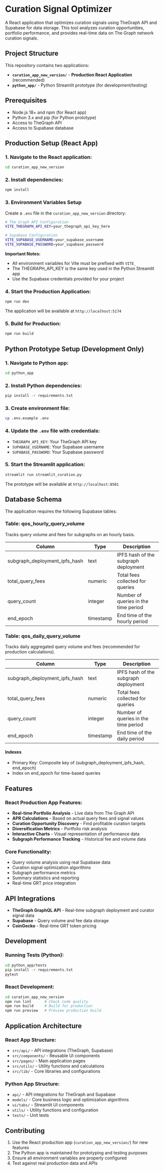 # Curation Signal Optimizer

A React application that optimizes curation signals using TheGraph API and Supabase for data storage. This tool analyzes curation opportunities, portfolio performance, and provides real-time data on The Graph network curation signals.

## Project Structure

This repository contains two applications:

- **`curation_app_new_version/`** - **Production React Application** (recommended)
- **`python_app/`** - Python Streamlit prototype (for development/testing)

## Prerequisites

- Node.js 18+ and npm (for React app)
- Python 3.x and pip (for Python prototype)
- Access to TheGraph API
- Access to Supabase database

## Production Setup (React App)

### 1. Navigate to the React application:
```bash
cd curation_app_new_version
```

### 2. Install dependencies:
```bash
npm install
```

### 3. Environment Variables Setup

Create a `.env` file in the `curation_app_new_version` directory:

```bash
# The Graph API Configuration
VITE_THEGRAPH_API_KEY=your_thegraph_api_key_here

# Supabase Configuration  
VITE_SUPABASE_USERNAME=your_supabase_username
VITE_SUPABASE_PASSWORD=your_supabase_password
```

**Important Notes:**
- All environment variables for Vite must be prefixed with `VITE_`
- The THEGRAPH_API_KEY is the same key used in the Python Streamlit app
- Use the Supabase credentials provided for your project

### 4. Start the Production Application:
```bash
npm run dev
```

The application will be available at `http://localhost:5174`

### 5. Build for Production:
```bash
npm run build
```

## Python Prototype Setup (Development Only)

### 1. Navigate to Python app:
```bash
cd python_app
```

### 2. Install Python dependencies:
```bash
pip install -r requirements.txt
```

### 3. Create environment file:
```bash
cp .env.example .env
```

### 4. Update the `.env` file with credentials:
- `THEGRAPH_API_KEY`: Your TheGraph API key
- `SUPABASE_USERNAME`: Your Supabase username  
- `SUPABASE_PASSWORD`: Your Supabase password

### 5. Start the Streamlit application:
```bash
streamlit run streamlit_curation.py
```

The prototype will be available at `http://localhost:8501`

## Database Schema

The application requires the following Supabase tables:

### Table: qos_hourly_query_volume

Tracks query volume and fees for subgraphs on an hourly basis.

| Column                          | Type      | Description                               |
|--------------------------------|-----------|-------------------------------------------|
| subgraph_deployment_ipfs_hash   | text      | IPFS hash of the subgraph deployment     |
| total_query_fees               | numeric   | Total fees collected for queries          |
| query_count                    | integer   | Number of queries in the time period      |
| end_epoch                      | timestamp | End time of the hourly period             |

### Table: qos_daily_query_volume

Tracks daily aggregated query volume and fees (recommended for production calculations).

| Column                          | Type      | Description                               |
|--------------------------------|-----------|-------------------------------------------|
| subgraph_deployment_ipfs_hash   | text      | IPFS hash of the subgraph deployment     |
| total_query_fees               | numeric   | Total fees collected for queries          |
| query_count                    | integer   | Number of queries in the time period      |
| end_epoch                      | timestamp | End time of the daily period              |

#### Indexes
- Primary Key: Composite key of (subgraph_deployment_ipfs_hash, end_epoch)
- Index on end_epoch for time-based queries

## Features

### React Production App Features:
- **Real-time Portfolio Analysis** - Live data from The Graph API
- **APR Calculations** - Based on actual query fees and signal values
- **Curation Opportunity Discovery** - Find profitable curation targets
- **Diversification Metrics** - Portfolio risk analysis
- **Interactive Charts** - Visual representation of performance data
- **Subgraph Performance Tracking** - Historical fee and volume data

### Core Functionality:
- Query volume analysis using real Supabase data
- Curation signal optimization algorithms
- Subgraph performance metrics
- Summary statistics and reporting
- Real-time GRT price integration

## API Integrations

- **TheGraph GraphQL API** - Real-time subgraph deployment and curator signal data
- **Supabase** - Query volume and fee data storage
- **CoinGecko** - Real-time GRT token pricing

## Development

### Running Tests (Python):
```bash
cd python_app/tests
pip install -r requirements.txt
pytest
```

### React Development:
```bash
cd curation_app_new_version
npm run lint      # Check code quality
npm run build     # Build for production
npm run preview   # Preview production build
```

## Application Architecture

### React App Structure:
- `src/api/` - API integrations (TheGraph, Supabase)
- `src/components/` - Reusable UI components  
- `src/pages/` - Main application pages
- `src/utils/` - Utility functions and calculations
- `src/lib/` - Core libraries and configurations

### Python App Structure:
- `api/` - API integrations for TheGraph and Supabase
- `models/` - Core business logic and optimization algorithms
- `ui/tabs/` - Streamlit UI components
- `utils/` - Utility functions and configuration
- `tests/` - Unit tests

## Contributing

1. Use the React production app (`curation_app_new_version/`) for new features
2. The Python app is maintained for prototyping and testing purposes
3. Ensure all environment variables are properly configured
4. Test against real production data and APIs

